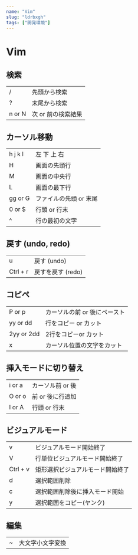 ```yaml
---
name: "Vim"
slug: "ldrbxgh"
tags: ["開発環境"]
---
```


# Vim

## 検索

| | |
| --- | --- |
| / | 先頭から検索 |
| ? | 末尾から検索 |
| n or N | 次 or 前の検索結果 |

## カーソル移動

| | |
| --- | --- |
| h j k l | 左 下 上 右 |
| H | 画面の先頭行 |
| M | 画面の中央行 |
| L | 画面の最下行 |
| gg or G | ファイルの先頭 or 末尾 |
| 0 or $ | 行頭 or 行末 |
| ^ | 行の最初の文字 |

## 戻す (undo, redo)

| | |
| --- | --- |
| u | 戻す (undo) |
| Ctrl + r | 戻すを戻す (redo) |

## コピペ

| | |
| --- | --- |
| P or p | カーソルの前 or 後にペースト |
| yy or dd | 行をコピー or カット |
| 2yy or 2dd | 2行をコピーor カット |
| x | カーソル位置の文字をカット |

## 挿入モードに切り替え

| | |
| --- | --- |
| i or a | カーソル前 or 後 |
| O or o | 前 or 後に行追加 |
| I or A | 行頭 or 行末 |

## ビジュアルモード

| | |
| --- | --- |
| v | ビジュアルモード開始終了 |
| V | 行単位ビジュアルモード開始終了 |
| Ctrl + v | 矩形選択ビジュアルモード開始終了 |
| d | 選択範囲削除 |
| c | 選択範囲削除後に挿入モード開始 |
| y | 選択範囲をコピー(ヤンク) |

## 編集

| | |
| --- | --- |
| ~ | 大文字小文字変換 |
